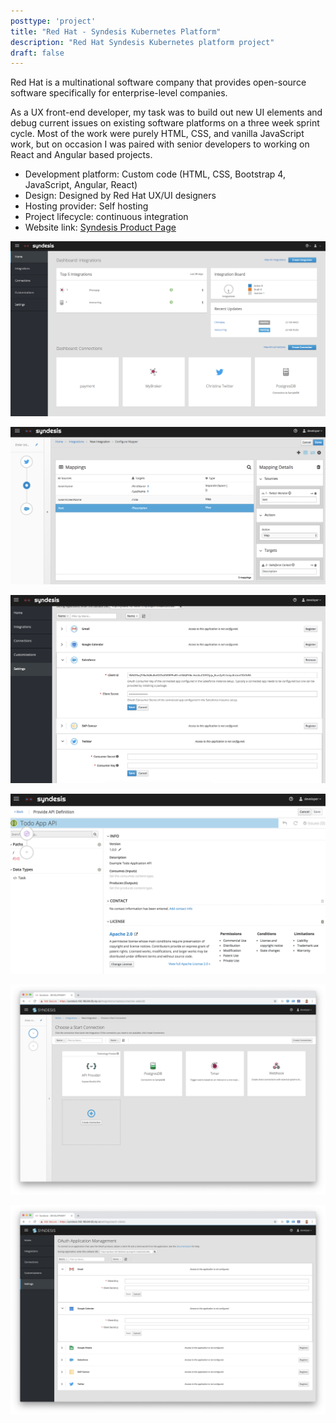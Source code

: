 ```yaml
---
posttype: 'project'
title: "Red Hat - Syndesis Kubernetes Platform"
description: "Red Hat Syndesis Kubernetes platform project"
draft: false
---
```


Red Hat is a multinational software company that provides open-source software specifically for enterprise-level companies.

As a UX front-end developer, my task was to build out new UI elements and debug current issues on existing software platforms on a three week sprint cycle. Most of the work were purely HTML, CSS, and vanilla JavaScript work, but on occasion I was paired with senior developers to working on React and Angular based projects.

- Development platform:  Custom code (HTML, CSS, Bootstrap 4, JavaScript, Angular, React)   
- Design: Designed by Red Hat UX/UI designers 
- Hosting provider: Self hosting 
- Project lifecycle: continuous integration 
- Website link: [Syndesis Product Page](https://syndesis.io/)   

![Syndesis Main Dashboard](../../../assets/portfolio/redhat/feature/feature-syndesis-dashboard.png)

![Syndesis Mapping Dashboard](../../../assets/portfolio/redhat/feature/feature-syndesis-mapping.png)

![Syndesis API Integration Dashboard](../../../assets/portfolio/redhat/feature/feature-syndesis-api-integration.png)

![Syndesis TODO API Dashboard](../../../assets/portfolio/redhat/feature/feature-syndesis-todo-api.png)

![Syndesis Connections Dashboard](../../../assets/portfolio/redhat/feature/feature-syndesis-connections.png)

![Syndesis OAuth Dashboard](../../../assets/portfolio/redhat/feature/feature-syndesis-oauth.png)